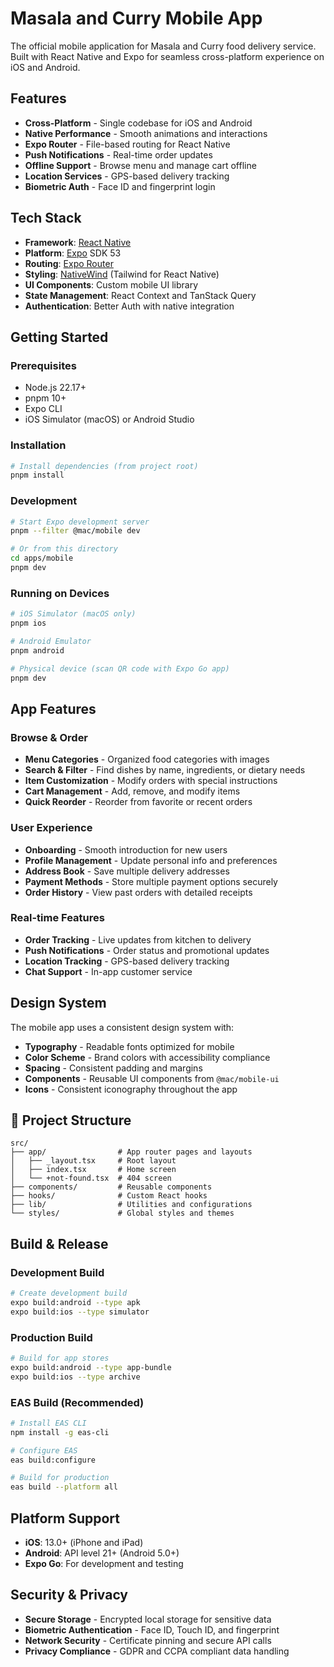 # Masala and Curry Mobile App

The official mobile application for Masala and Curry food delivery service. Built with React Native and Expo for seamless cross-platform experience on iOS and Android.

## Features

- **Cross-Platform** - Single codebase for iOS and Android
- **Native Performance** - Smooth animations and interactions
- **Expo Router** - File-based routing for React Native
- **Push Notifications** - Real-time order updates
- **Offline Support** - Browse menu and manage cart offline
- **Location Services** - GPS-based delivery tracking
- **Biometric Auth** - Face ID and fingerprint login

## Tech Stack

- **Framework**: [React Native](https://reactnative.dev/)
- **Platform**: [Expo](https://expo.dev/) SDK 53
- **Routing**: [Expo Router](https://docs.expo.dev/router/introduction/)
- **Styling**: [NativeWind](https://www.nativewind.dev/) (Tailwind for React Native)
- **UI Components**: Custom mobile UI library
- **State Management**: React Context and TanStack Query
- **Authentication**: Better Auth with native integration

## Getting Started

### Prerequisites

- Node.js 22.17+
- pnpm 10+
- Expo CLI
- iOS Simulator (macOS) or Android Studio

### Installation

```bash
# Install dependencies (from project root)
pnpm install
```

### Development

```bash
# Start Expo development server
pnpm --filter @mac/mobile dev

# Or from this directory
cd apps/mobile
pnpm dev
```

### Running on Devices

```bash
# iOS Simulator (macOS only)
pnpm ios

# Android Emulator
pnpm android

# Physical device (scan QR code with Expo Go app)
pnpm dev
```

## App Features

### Browse & Order

- **Menu Categories** - Organized food categories with images
- **Search & Filter** - Find dishes by name, ingredients, or dietary needs
- **Item Customization** - Modify orders with special instructions
- **Cart Management** - Add, remove, and modify items
- **Quick Reorder** - Reorder from favorite or recent orders

### User Experience

- **Onboarding** - Smooth introduction for new users
- **Profile Management** - Update personal info and preferences
- **Address Book** - Save multiple delivery addresses
- **Payment Methods** - Store multiple payment options securely
- **Order History** - View past orders with detailed receipts

### Real-time Features

- **Order Tracking** - Live updates from kitchen to delivery
- **Push Notifications** - Order status and promotional updates
- **Location Tracking** - GPS-based delivery tracking
- **Chat Support** - In-app customer service

## Design System

The mobile app uses a consistent design system with:

- **Typography** - Readable fonts optimized for mobile
- **Color Scheme** - Brand colors with accessibility compliance
- **Spacing** - Consistent padding and margins
- **Components** - Reusable UI components from `@mac/mobile-ui`
- **Icons** - Consistent iconography throughout the app

## 📁 Project Structure

```
src/
├── app/                # App router pages and layouts
│   ├── _layout.tsx     # Root layout
│   ├── index.tsx       # Home screen
│   └── +not-found.tsx  # 404 screen
├── components/         # Reusable components
├── hooks/              # Custom React hooks
├── lib/                # Utilities and configurations
└── styles/             # Global styles and themes
```

## Build & Release

### Development Build

```bash
# Create development build
expo build:android --type apk
expo build:ios --type simulator
```

### Production Build

```bash
# Build for app stores
expo build:android --type app-bundle
expo build:ios --type archive
```

### EAS Build (Recommended)

```bash
# Install EAS CLI
npm install -g eas-cli

# Configure EAS
eas build:configure

# Build for production
eas build --platform all
```

## Platform Support

- **iOS**: 13.0+ (iPhone and iPad)
- **Android**: API level 21+ (Android 5.0+)
- **Expo Go**: For development and testing

## Security & Privacy

- **Secure Storage** - Encrypted local storage for sensitive data
- **Biometric Authentication** - Face ID, Touch ID, and fingerprint
- **Network Security** - Certificate pinning and secure API calls
- **Privacy Compliance** - GDPR and CCPA compliant data handling
